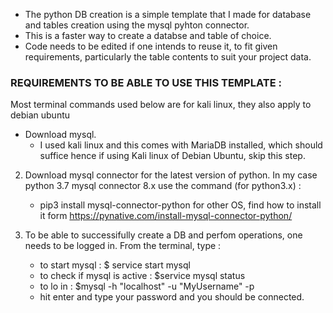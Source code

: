 - The python DB creation is a simple template that I made for database and tables creation using the mysql pyhton connector.
- This is a faster way to create a databse and table of choice.
- Code needs to be edited if one intends to reuse it, to fit given requirements, particularly the table contents to suit your project data.


### REQUIREMENTS TO BE ABLE TO USE THIS TEMPLATE : 
Most terminal commands used below are for kali linux, they also apply to debian ubuntu
  -  Download mysql.
       - I used kali linux and this comes with MariaDB installed, which should suffice hence if using Kali linux of Debian Ubuntu, skip this step.
  2. Download mysql connector for the latest version of python. In my case python 3.7 mysql connector 8.x
      use the command (for python3.x)  : 
       - pip3 install mysql-connector-python
      for other OS, find how to install it form https://pynative.com/install-mysql-connector-python/
     
  3. To be able to successifully create a DB and perfom operations, one needs to be logged in. From the terminal, type :
      - to start mysql : $ service start mysql
      - to check if mysql is active : $service mysql status
      - to lo in : $mysql -h "localhost" -u "MyUsername" -p
      - hit enter and type your password and you should be connected.
      
      
